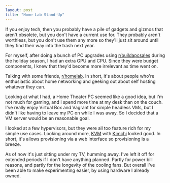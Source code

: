 ```yaml
---
layout: post
title: "Home Lab Stand-Up"
---
```


If you enjoy tech, then you probably have a pile of gadgets and gizmos that aren't obsolete, but you don't have a current use for. They probably aren't worthless, but you don't use them any more so they'll just sit around until they find their way into the trash next year.

For myself, after doing a bunch of PC upgrades using [r/buildapcsales](https://www.reddit.com/r/buildapcsales) during the holiday season, I had an extra GPU and CPU. Since they were budget components, I knew that they'd become more irrelevant as time went on.

Talking with some friends, [r/homelab](https://www.reddit.com/r/homelab). In short, it's about people who're enthusiastic about home networking and geeking out about self hosting whatever they can.

Looking at what I had, a Home Theater PC seemed like a good idea, but I'm not much for gaming, and I spend more time at my desk than on the couch. I've really enjoy Virtual Box and Vagrant for simple headless VMs, but I didn't like having to leave my PC on while I was away. So I decided that a VM server would be an reasonable goal.

I looked at a few hypervisors, but they were all too feature rich for my simple use cases. Looking around more, [KVM](https://jerrygamblin.com/2017/06/12/quickly-building-a-cloud-virtual-lab) with [Kimchi](https://www.ubuntuboss.com/ubuntu-server-18-04-as-a-hypervisor-using-kvm-and-kimchi-for-vm-management) looked good. In short, it's allows provisioning via a web interface so provisioning is a breeze.

As of now it's just sitting under my TV, humming away. I've left it off for extended periods if I don't have anything planned. Partly for power bill reasons, and partly for the longevity of the cooling fans. But overall I've been able to make experimenting easier, by using hardware I already owned.